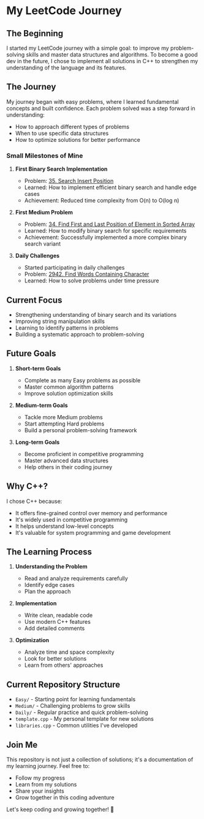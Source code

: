 # My LeetCode Journey

## The Beginning
I started my LeetCode journey with a simple goal: to improve my problem-solving skills and master data structures and algorithms. To become a good dev in the future, I chose to implement all solutions in C++ to strengthen my understanding of the language and its features.

## The Journey
My journey began with easy problems, where I learned fundamental concepts and built confidence. Each problem solved was a step forward in understanding:
- How to approach different types of problems
- When to use specific data structures
- How to optimize solutions for better performance

### Small Milestones of Mine
1. **First Binary Search Implementation**
   - Problem: [35. Search Insert Position](Easy/35_Search_Insert_Position.cpp)
   - Learned: How to implement efficient binary search and handle edge cases
   - Achievement: Reduced time complexity from O(n) to O(log n)

2. **First Medium Problem**
   - Problem: [34. Find First and Last Position of Element in Sorted Array](Medium/34_Find_First_and_Last_Position_of_Element_in_Sorted_Array.cpp)
   - Learned: How to modify binary search for specific requirements
   - Achievement: Successfully implemented a more complex binary search variant

3. **Daily Challenges**
   - Started participating in daily challenges
   - Problem: [2942. Find Words Containing Character](Daily/2942_Find_Words_Containing_Character.cpp)
   - Learned: How to solve problems under time pressure

## Current Focus
- Strengthening understanding of binary search and its variations
- Improving string manipulation skills
- Learning to identify patterns in problems
- Building a systematic approach to problem-solving

## Future Goals
1. **Short-term Goals**
   - Complete as many Easy problems as possible
   - Master common algorithm patterns
   - Improve solution optimization skills

2. **Medium-term Goals**
   - Tackle more Medium problems
   - Start attempting Hard problems
   - Build a personal problem-solving framework

3. **Long-term Goals**
   - Become proficient in competitive programming
   - Master advanced data structures
   - Help others in their coding journey

## Why C++?
I chose C++ because:
- It offers fine-grained control over memory and performance
- It's widely used in competitive programming
- It helps understand low-level concepts
- It's valuable for system programming and game development

## The Learning Process
1. **Understanding the Problem**
   - Read and analyze requirements carefully
   - Identify edge cases
   - Plan the approach

2. **Implementation**
   - Write clean, readable code
   - Use modern C++ features
   - Add detailed comments

3. **Optimization**
   - Analyze time and space complexity
   - Look for better solutions
   - Learn from others' approaches

## Current Repository Structure
- `Easy/` - Starting point for learning fundamentals
- `Medium/` - Challenging problems to grow skills
- `Daily/` - Regular practice and quick problem-solving
- `template.cpp` - My personal template for new solutions
- `libraries.cpp` - Common utilities I've developed

## Join Me
This repository is not just a collection of solutions; it's a documentation of my learning journey. Feel free to:
- Follow my progress
- Learn from my solutions
- Share your insights
- Grow together in this coding adventure

Let's keep coding and growing together! 🚀 